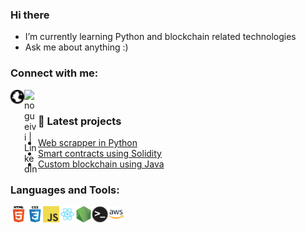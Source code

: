 ### Hi there

- I’m currently learning Python and blockchain related technologies
- Ask me about anything :)

### Connect with me:

[<img align="left" alt="nogueivi | Website" width="22px" src="https://raw.githubusercontent.com/iconic/open-iconic/master/svg/globe.svg" />][website]
[<img align="left" alt="nogueivi | LinkedIn" width="22px" src="https://cdn.jsdelivr.net/npm/simple-icons@v3/icons/linkedin.svg" />][linkedin]

<br />

### 📕 Latest projects

- [Web scrapper in Python](https://github.com/nogueivi/web-scrapper)
- [Smart contracts using Solidity](https://github.com/nogueivi/smart-contracts)
- [Custom blockchain using Java](https://github.com/nogueivi/blockchain)

### Languages and Tools:
<img align="left" alt="HTML5" width="26px" src="https://raw.githubusercontent.com/github/explore/80688e429a7d4ef2fca1e82350fe8e3517d3494d/topics/html/html.png" />
<img align="left" alt="CSS3" width="26px" src="https://raw.githubusercontent.com/github/explore/80688e429a7d4ef2fca1e82350fe8e3517d3494d/topics/css/css.png" />
<img align="left" alt="JavaScript" width="26px" src="https://raw.githubusercontent.com/github/explore/80688e429a7d4ef2fca1e82350fe8e3517d3494d/topics/javascript/javascript.png" />
<img align="left" alt="React" width="26px" src="https://raw.githubusercontent.com/github/explore/80688e429a7d4ef2fca1e82350fe8e3517d3494d/topics/react/react.png" />
<img align="left" alt="Node.js" width="26px" src="https://raw.githubusercontent.com/github/explore/80688e429a7d4ef2fca1e82350fe8e3517d3494d/topics/nodejs/nodejs.png" />
<img align="left" alt="Terminal" width="26px" src="https://raw.githubusercontent.com/github/explore/80688e429a7d4ef2fca1e82350fe8e3517d3494d/topics/terminal/terminal.png" />
<img align="left" alt="Terminal" width="26px" src="https://raw.githubusercontent.com/github/explore/80688e429a7d4ef2fca1e82350fe8e3517d3494d/topics/aws/aws.png" />

<br />

[website]: https://nogueivi.github.io/
[linkedin]: https://www.linkedin.com/in/nogueira-vitor/
